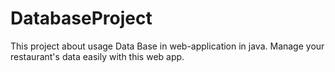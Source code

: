 # DatabaseProject
This project about usage Data Base in web-application in java. Manage your restaurant's data easily with this web app.
